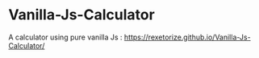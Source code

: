 # Vanilla-Js-Calculator

A calculator using pure vanilla Js : https://rexetorize.github.io/Vanilla-Js-Calculator/
